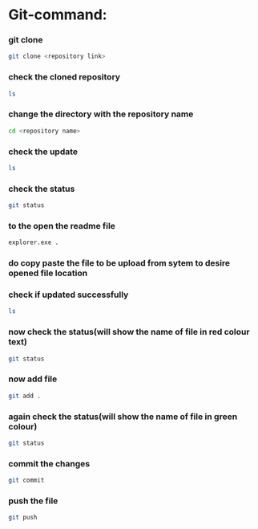 # Git-command:

### git clone
```bash
git clone <repository link>
```

### check the cloned repository
```bash
ls
```

### change the directory with the repository name
```bash
cd <repository name>
```

### check the update
```bash 
ls
```

### check the status
```bash 
git status
```

### to the open the readme file
```bash
explorer.exe .
```

### do copy paste the file to be upload from sytem to desire opened file location

### check if updated successfully
```bash
ls
```

### now check the status(will show the name of file in red colour text)
```bash
git status
```

### now add file
```bash
git add .
```

### again check the status(will show the name of file in green colour)
```bash 
git status
```

### commit the changes
```bash
git commit
```

### push the file
```bash
git push
```


